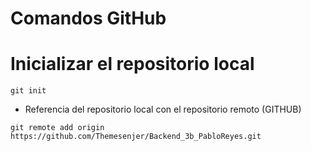 # Comandos GitHub

# Inicializar el repositorio local
```
git init
```
- Referencia del repositorio local con el repositorio remoto (GITHUB)
````
git remote add origin https://github.com/Themesenjer/Backend_3b_PabloReyes.git
````